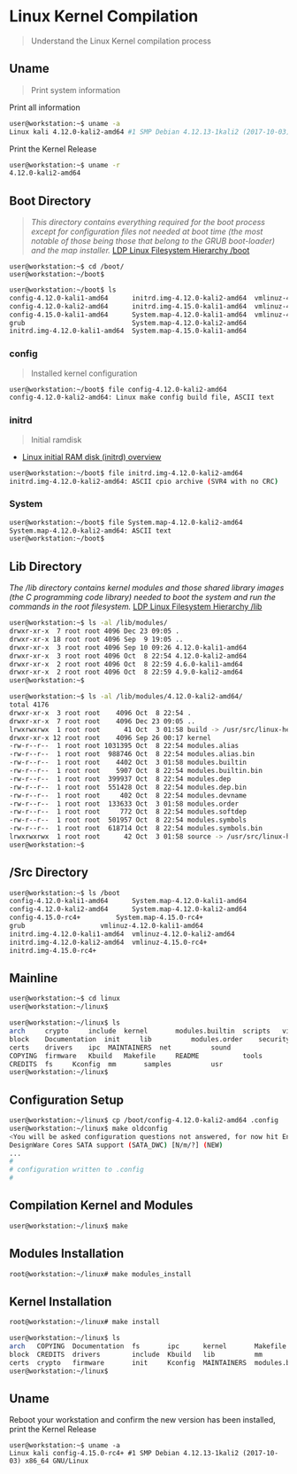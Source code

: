 # Linux Kernel Compilation

> Understand the Linux Kernel compilation process

## Uname

> Print system information

Print all information

```sh
user@workstation:~$ uname -a
Linux kali 4.12.0-kali2-amd64 #1 SMP Debian 4.12.13-1kali2 (2017-10-03) x86_64 GNU/Linux
```

Print the Kernel Release

```sh
user@workstation:~$ uname -r
4.12.0-kali2-amd64
```

## Boot Directory

> _This directory contains everything required for the boot process except for configuration files not needed at boot time (the most notable of those being those that belong to the GRUB boot-loader) and the map installer._ [LDP Linux Filesystem Hierarchy /boot](http://www.tldp.org/LDP/Linux-Filesystem-Hierarchy/html/boot.html)

```
user@workstation:~$ cd /boot/
user@workstation:~/boot$ 
```

```sh
user@workstation:~/boot$ ls
config-4.12.0-kali1-amd64      initrd.img-4.12.0-kali2-amd64  vmlinuz-4.12.0-kali1-amd64
config-4.12.0-kali2-amd64      initrd.img-4.15.0-kali1-amd64  vmlinuz-4.12.0-kali2-amd64
config-4.15.0-kali1-amd64      System.map-4.12.0-kali1-amd64  vmlinuz-4.15.0-kali1-amd64
grub                           System.map-4.12.0-kali2-amd64
initrd.img-4.12.0-kali1-amd64  System.map-4.15.0-kali1-amd64
```
### config

> Installed kernel configuration

```sh
user@workstation:~/boot$ file config-4.12.0-kali2-amd64
config-4.12.0-kali2-amd64: Linux make config build file, ASCII text
```

### initrd

> Initial ramdisk

- [Linux initial RAM disk (initrd) overview](https://www.ibm.com/developerworks/library/l-initrd/index.html)

```sh
user@workstation:~/boot$ file initrd.img-4.12.0-kali2-amd64
initrd.img-4.12.0-kali2-amd64: ASCII cpio archive (SVR4 with no CRC)
```

### System

```sh
user@workstation:~/boot$ file System.map-4.12.0-kali2-amd64 
System.map-4.12.0-kali2-amd64: ASCII text
user@workstation:~/boot$ 
```

## Lib Directory

> _The /lib directory contains kernel modules and those shared library images (the C programming code library) needed to boot the system and run the commands in the root filesystem._ [LDP Linux Filesystem Hierarchy /lib](http://www.tldp.org/LDP/Linux-Filesystem-Hierarchy/html/lib.html)

```sh
user@workstation:~$ ls -al /lib/modules/
drwxr-xr-x  7 root root 4096 Dec 23 09:05 .
drwxr-xr-x 18 root root 4096 Sep  9 19:05 ..
drwxr-xr-x  3 root root 4096 Sep 10 09:26 4.12.0-kali1-amd64
drwxr-xr-x  3 root root 4096 Oct  8 22:54 4.12.0-kali2-amd64
drwxr-xr-x  2 root root 4096 Oct  8 22:59 4.6.0-kali1-amd64
drwxr-xr-x  2 root root 4096 Oct  8 22:59 4.9.0-kali2-amd64
user@workstation:~$ 
```

```sh
user@workstation:~$ ls -al /lib/modules/4.12.0-kali2-amd64/
total 4176
drwxr-xr-x  3 root root    4096 Oct  8 22:54 .
drwxr-xr-x  7 root root    4096 Dec 23 09:05 ..
lrwxrwxrwx  1 root root      41 Oct  3 01:58 build -> /usr/src/linux-headers-4.12.0-kali2-amd64
drwxr-xr-x 12 root root    4096 Sep 26 00:17 kernel
-rw-r--r--  1 root root 1031395 Oct  8 22:54 modules.alias
-rw-r--r--  1 root root  988746 Oct  8 22:54 modules.alias.bin
-rw-r--r--  1 root root    4402 Oct  3 01:58 modules.builtin
-rw-r--r--  1 root root    5907 Oct  8 22:54 modules.builtin.bin
-rw-r--r--  1 root root  399937 Oct  8 22:54 modules.dep
-rw-r--r--  1 root root  551428 Oct  8 22:54 modules.dep.bin
-rw-r--r--  1 root root     402 Oct  8 22:54 modules.devname
-rw-r--r--  1 root root  133633 Oct  3 01:58 modules.order
-rw-r--r--  1 root root     772 Oct  8 22:54 modules.softdep
-rw-r--r--  1 root root  501957 Oct  8 22:54 modules.symbols
-rw-r--r--  1 root root  618714 Oct  8 22:54 modules.symbols.bin
lrwxrwxrwx  1 root root      42 Oct  3 01:58 source -> /usr/src/linux-headers-4.12.0-kali2-common
user@workstation:~$ 
```

## /Src Directory

```sh
user@workstation:~$ ls /boot
config-4.12.0-kali1-amd64      System.map-4.12.0-kali1-amd64
config-4.12.0-kali2-amd64      System.map-4.12.0-kali2-amd64
config-4.15.0-rc4+	       System.map-4.15.0-rc4+
grub			       vmlinuz-4.12.0-kali1-amd64
initrd.img-4.12.0-kali1-amd64  vmlinuz-4.12.0-kali2-amd64
initrd.img-4.12.0-kali2-amd64  vmlinuz-4.15.0-rc4+
initrd.img-4.15.0-rc4+
```

## Mainline

```sh
user@workstation:~$ cd linux
user@workstation:~/linux$ 
```

```sh
user@workstation:~/linux$ ls
arch	 crypto		include  kernel       modules.builtin  scripts	 virt
block	 Documentation	init	 lib	      modules.order    security
certs	 drivers	ipc	 MAINTAINERS  net	       sound
COPYING  firmware	Kbuild	 Makefile     README	       tools
CREDITS  fs		Kconfig  mm	      samples	       usr
user@workstation:~/linux$ 
```

## Configuration Setup

```sh
user@workstation:~/linux$ cp /boot/config-4.12.0-kali2-amd64 .config
user@workstation:~/linux$ make oldconfig
<You will be asked configuration questions not answered, for now hit Enter for all of them>
DesignWare Cores SATA support (SATA_DWC) [N/m/?] (NEW)
...
#
# configuration written to .config
#
```

## Compilation Kernel and Modules

```sh
user@workstation:~/linux$ make
```

## Modules Installation

```sh
root@workstation:~/linux# make modules_install
```

## Kernel Installation

```sh
root@workstation:~/linux# make install
```

```sh
user@workstation:~/linux$ ls
arch   COPYING  Documentation  fs       ipc      kernel       Makefile         modules.order   README   security    tools  vmlinux
block  CREDITS  drivers        include  Kbuild   lib          mm               Module.symvers  samples  sound       usr    vmlinux.o
certs  crypto   firmware       init     Kconfig  MAINTAINERS  modules.builtin  net             scripts  System.map  virt
user@workstation:~/linux$ 
```

## Uname

Reboot your workstation and confirm the new version has been installed, print the Kernel Release

```
user@workstation:~$ uname -a
Linux kali config-4.15.0-rc4+ #1 SMP Debian 4.12.13-1kali2 (2017-10-03) x86_64 GNU/Linux
```